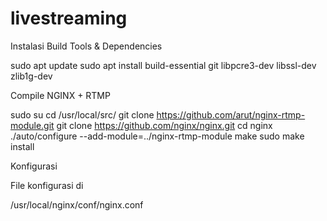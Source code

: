 # livestreaming

Instalasi Build Tools & Dependencies

sudo apt update
sudo apt install build-essential git libpcre3-dev libssl-dev zlib1g-dev

Compile NGINX + RTMP

sudo su
cd /usr/local/src/
git clone https://github.com/arut/nginx-rtmp-module.git
git clone https://github.com/nginx/nginx.git
cd nginx
./auto/configure --add-module=../nginx-rtmp-module
make
sudo make install

Konfigurasi

File konfigurasi di

 /usr/local/nginx/conf/nginx.conf
